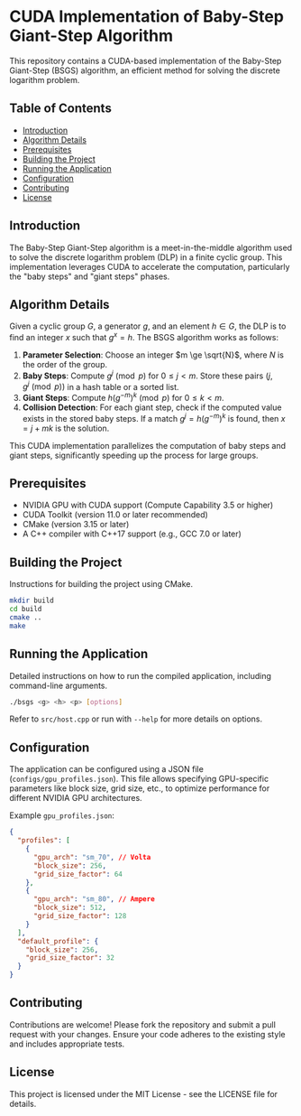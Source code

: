 # CUDA Implementation of Baby-Step Giant-Step Algorithm

This repository contains a CUDA-based implementation of the Baby-Step Giant-Step (BSGS) algorithm, an efficient method for solving the discrete logarithm problem.

## Table of Contents

- [Introduction](#introduction)
- [Algorithm Details](#algorithm-details)
- [Prerequisites](#prerequisites)
- [Building the Project](#building-the-project)
- [Running the Application](#running-the-application)
- [Configuration](#configuration)
- [Contributing](#contributing)
- [License](#license)

## Introduction

The Baby-Step Giant-Step algorithm is a meet-in-the-middle algorithm used to solve the discrete logarithm problem (DLP) in a finite cyclic group. This implementation leverages CUDA to accelerate the computation, particularly the "baby steps" and "giant steps" phases.

## Algorithm Details

Given a cyclic group $G$, a generator $g$, and an element $h \in G$, the DLP is to find an integer $x$ such that $g^x = h$. The BSGS algorithm works as follows:

1.  **Parameter Selection**: Choose an integer $m \ge \sqrt{N}$, where $N$ is the order of the group.
2.  **Baby Steps**: Compute $g^j \pmod{p}$ for $0 \le j < m$. Store these pairs $(j, g^j \pmod{p})$ in a hash table or a sorted list.
3.  **Giant Steps**: Compute $h(g^{-m})^k \pmod{p}$ for $0 \le k < m$.
4.  **Collision Detection**: For each giant step, check if the computed value exists in the stored baby steps. If a match $g^j = h(g^{-m})^k$ is found, then $x = j + mk$ is the solution.

This CUDA implementation parallelizes the computation of baby steps and giant steps, significantly speeding up the process for large groups.

## Prerequisites

-   NVIDIA GPU with CUDA support (Compute Capability 3.5 or higher)
-   CUDA Toolkit (version 11.0 or later recommended)
-   CMake (version 3.15 or later)
-   A C++ compiler with C++17 support (e.g., GCC 7.0 or later)

## Building the Project

Instructions for building the project using CMake.

```bash
mkdir build
cd build
cmake ..
make
```

## Running the Application

Detailed instructions on how to run the compiled application, including command-line arguments.

```bash
./bsgs <g> <h> <p> [options]
```

Refer to `src/host.cpp` or run with `--help` for more details on options.

## Configuration

The application can be configured using a JSON file (`configs/gpu_profiles.json`). This file allows specifying GPU-specific parameters like block size, grid size, etc., to optimize performance for different NVIDIA GPU architectures.

Example `gpu_profiles.json`:

```json
{
  "profiles": [
    {
      "gpu_arch": "sm_70", // Volta
      "block_size": 256,
      "grid_size_factor": 64
    },
    {
      "gpu_arch": "sm_80", // Ampere
      "block_size": 512,
      "grid_size_factor": 128
    }
  ],
  "default_profile": {
    "block_size": 256,
    "grid_size_factor": 32
  }
}
```

## Contributing

Contributions are welcome! Please fork the repository and submit a pull request with your changes. Ensure your code adheres to the existing style and includes appropriate tests.

## License

This project is licensed under the MIT License - see the LICENSE file for details.
```
